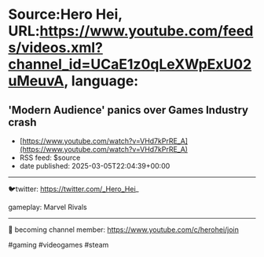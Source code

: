 # Source:Hero Hei, URL:https://www.youtube.com/feeds/videos.xml?channel_id=UCaE1z0qLeXWpExU02uMeuvA, language:

## 'Modern Audience' panics over Games Industry crash
 - [https://www.youtube.com/watch?v=VHd7kPrRE_A](https://www.youtube.com/watch?v=VHd7kPrRE_A)
 - RSS feed: $source
 - date published: 2025-03-05T22:04:39+00:00

-----

🐦twitter: https://twitter.com/_Hero_Hei_

gameplay: Marvel Rivals

___

🎁 becoming channel member: https://www.youtube.com/c/herohei/join

#gaming 
#videogames 
#steam

